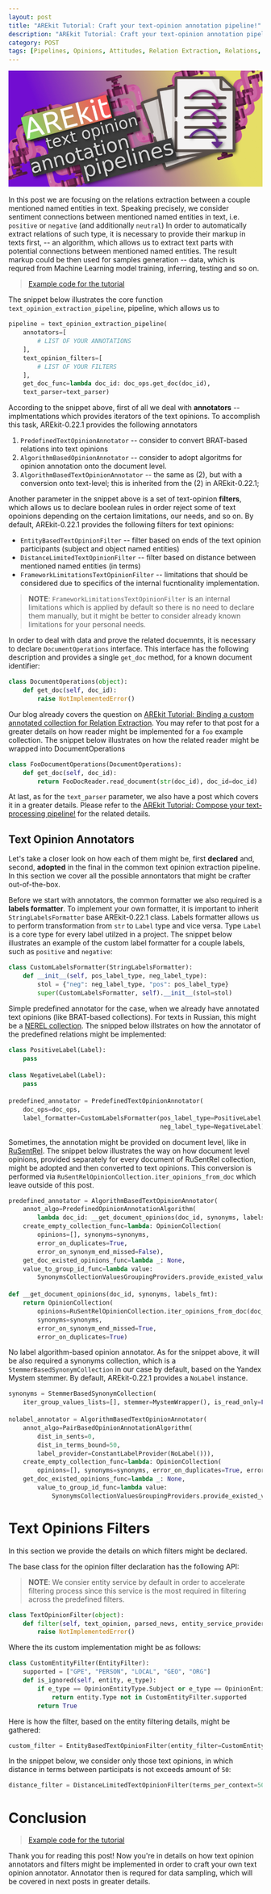 ```yaml
---
layout: post
title: "AREkit Tutorial: Craft your text-opinion annotation pipeline!"
description: "AREkit Tutorial: Craft your text-opinion annotation pipeline!"
category: POST
tags: [Pipelines, Opinions, Attitudes, Relation Extraction, Relations, AREkit, RuSentRel, NEREL]
---
```


![alt text](https://raw.githubusercontent.com/nicolay-r/blog/master/img/arekit-text-opinion-annotation-pipeline.png)

In this post we are focusing on the relations extraction between a couple mentioned named entities in text.
Speaking precisely, we consider sentiment connections between mentioned named entities in text, i.e. `positive` or `negative` (and additionally `neutral`)
In order to automatically extract relations of such type, it is necessary to provide their markup in texts first, -- 
an algorithm, which allows us to extract text parts with potential connections between mentioned named entities.
The result markup could be then used for samples generation -- data, which is requred from Machine Learning model training, inferring, testing and so on.

<!--more-->

> [Example code for the tutorial](https://github.com/nicolay-r/AREkit/blob/af7c951d871a693a25a0a7c72e8a0ff5ba559c4a/tests/tutorials/test_tutorial_pipeline_text_opinion_annotation.py#L43)

The snippet below illustrates the core function `text_opinion_extraction_pipeline`, pipeline, which allows us to 

```python
pipeline = text_opinion_extraction_pipeline(
    annotators=[
        # LIST OF YOUR ANNOTATIONS
    ],
    text_opinion_filters=[
        # LIST OF YOUR FILTERS
    ],
    get_doc_func=lambda doc_id: doc_ops.get_doc(doc_id),
    text_parser=text_parser)
```            

According to the snippet above, first of all we deal with **annotators** -- implmentations which provides iterators of the text opinions.
To accomplish this task, AREkit-0.22.1 provides the following annotators
1. `PredefinedTextOpinionAnnotator` -- consider to convert BRAT-based relations into text opinions
2. `AlgorithmBasedOpinionAnnotator` -- consider to adopt algoritms for opinion annotation onto the document level.
3. `AlgorithmBasedTextOpinionAnnotator` -- the same as (2), but with a conversion onto text-level; this is inherited from the (2) in AREkit-0.22.1;

Another parameter in the snippet above is a set of text-opinion **filters**, which allows us to declare 
boolean rules in order reject some of text opoinions depending on the certaion limitations, our needs, and so on.
By default, AREkit-0.22.1 provides the following filters for text opinions:
* `EntityBasedTextOpinionFilter` -- filter based on ends of the text opinion participants (subject and object named entities)
* `DistanceLimitedTextOpinionFilter` -- filter based on distance between mentioned named entities (in terms)
* `FrameworkLimitationsTextOpinionFilter` -- limitations that should be considered due to specifics of the internal fucntionality implementation.

> **NOTE**: `FrameworkLimitationsTextOpinionFilter` is an internal limitations which is applied by default so there is no need to declare them 
manually, but it might be better to consider already known limitations for your personal needs.

In order to deal with data and prove the related docuemnts, it is necessary to declare `DocumentOperations` interface.
This interface has the following description and provides a single `get_doc` method, for a known document identifier:

```python
class DocumentOperations(object):
    def get_doc(self, doc_id):
        raise NotImplementedError()
```

Our blog already covers the question on 
[AREkit Tutorial: Binding a custom annotated collection for Relation Extraction](https://nicolay-r.github.io/blog/articles/2022-08/arekit-collection-bind).
You may refer to that post for a greater details on how reader might be implemented for a `foo` example collection. 
The snippet below illustrates on how the related reader might be wrapped into DocumentOperations

```python
class FooDocumentOperations(DocumentOperations):
    def get_doc(self, doc_id):
        return FooDocReader.read_document(str(doc_id), doc_id=doc_id)
```

At last, as for the `text_parser` parameter, we also have a post which covers it in a greater details.
Please refer to the [AREkit Tutorial: Compose your text-processing pipeline!](https://nicolay-r.github.io/blog/articles/2022-08/arekit-text-parsing-pipeline) for the related details.

## Text Opinion Annotators

Let's take a closer look on how each of them might be, first **declared** and, second, 
**adopted** in the final in the common text opinion extraction pipeline. 
In this section we cover all the possible annontators that might be crafter out-of-the-box.

Before we start with annotators, the common formatter we also required is a **labels formatter**.
To implement your own formatter, it is important to inherit `StringLabelsFormatter` base AREkit-0.22.1 class.
Labels formatter allows us to perform transformation from `str` to `Label` type and vice versa. 
Type `Label` is a core type for every label utilzed in a project.
The snippet below illustrates an example of the custom label formatter for a couple labels, such as `positive` and `negative`:

```python
class CustomLabelsFormatter(StringLabelsFormatter):
    def __init__(self, pos_label_type, neg_label_type):
        stol = {"neg": neg_label_type, "pos": pos_label_type}
        super(CustomLabelsFormatter, self).__init__(stol=stol)
```

Simple predefined annotator for the case, when we already have annotated text opinions (like BRAT-based collections). 
For texts in Russian, this might be a [NEREL collection](https://github.com/nerel-ds/NEREL).
The snipped below illstrates on how the annotator of the predefined relations might be implemented:
```python
class PositiveLabel(Label):
    pass

class NegativeLabel(Label):
    pass

predefined_annotator = PredefinedTextOpinionAnnotator(
    doc_ops=doc_ops,
    label_formatter=CustomLabelsFormatter(pos_label_type=PositiveLabel,
                                          neg_label_type=NegativeLabel))
```

Sometimes, the annotation might be provided on document level, like in [RuSentRel](https://github.com/nicolay-r/RuSentRel).
The snippet below illustrates the way on how document level opinions, provided separately for every document of RuSentRel collection,
might be adopted and then converted to text opinions. 
This conversion is performed via `RuSentRelOpinionCollection.iter_opinions_from_doc` 
which leave outside of this post.
```python
predefined_annotator = AlgorithmBasedTextOpinionAnnotator(
    annot_algo=PredefinedOpinionAnnotationAlgorithm(
        lambda doc_id: __get_document_opinions(doc_id, synonyms, labels_fmt)),
    create_empty_collection_func=lambda: OpinionCollection(
        opinions=[], synonyms=synonyms, 
        error_on_duplicates=True, 
        error_on_synonym_end_missed=False),
    get_doc_existed_opinions_func=lambda _: None,
    value_to_group_id_func=lambda value:
        SynonymsCollectionValuesGroupingProviders.provide_existed_value(synonyms, value))

def __get_document_opinions(doc_id, synonyms, labels_fmt):
    return OpinionCollection(
        opinions=RuSentRelOpinionCollection.iter_opinions_from_doc(doc_id, labels_fmt),
        synonyms=synonyms,
        error_on_synonym_end_missed=True,
        error_on_duplicates=True)
```

No label algorithm-based opinion annotator. 
As for the snippet above, it will be also required a synonyms collection,
which is a `StemmerBasedSynonymCollection` in our case by default, based on the Yandex Mystem stemmer.
By default, AREkit-0.22.1 provides a `NoLabel` instance.

```python
synonyms = StemmerBasedSynonymCollection(
    iter_group_values_lists=[], stemmer=MystemWrapper(), is_read_only=False, debug=False)

nolabel_annotator = AlgorithmBasedTextOpinionAnnotator(
    annot_algo=PairBasedOpinionAnnotationAlgorithm(
        dist_in_sents=0,
        dist_in_terms_bound=50,
        label_provider=ConstantLabelProvider(NoLabel())),
    create_empty_collection_func=lambda: OpinionCollection(
        opinions=[], synonyms=synonyms, error_on_duplicates=True, error_on_synonym_end_missed=False),
    get_doc_existed_opinions_func=lambda _: None,
        value_to_group_id_func=lambda value:
            SynonymsCollectionValuesGroupingProviders.provide_existed_value(synonyms, value))
```

# Text Opinions Filters

In this section we provide the details on which filters might be declared.

The base class for the opinion filter declaration has the following API:
> **NOTE**: We consier entity service by default in order to accelerate filtering process since
this service is the most required in filtering across the predefined filters.
```python
class TextOpinionFilter(object):
    def filter(self, text_opinion, parsed_news, entity_service_provider):
        raise NotImplementedError()
```
Where the its custom implementation might be as follows:
```python
class CustomEntityFilter(EntityFilter):
    supported = ["GPE", "PERSON", "LOCAL", "GEO", "ORG"]
    def is_ignored(self, entity, e_type):
        if e_type == OpinionEntityType.Subject or e_type == OpinionEntityType.Object:
            return entity.Type not in CustomEntityFilter.supported
        return True
```

Here is how the filter, based on the entity filtering details, might be gathered:
```python
custom_filter = EntityBasedTextOpinionFilter(entity_filter=CustomEntityFilter())
```

In the snippet below, we consider only those text opinions, 
in which distance in terms between participats is not exceeds amount of `50`:
```python
distance_filter = DistanceLimitedTextOpinionFilter(terms_per_context=50)
```

# Conclusion

> [Example code for the tutorial](https://github.com/nicolay-r/AREkit/blob/af7c951d871a693a25a0a7c72e8a0ff5ba559c4a/tests/tutorials/test_tutorial_pipeline_text_opinion_annotation.py#L43)

Thank you for reading this post! 
Now you're in details on how text opinion annotators and filters might be implemented in order to craft your own
text opinion annotator. 
Annotator then is requred for data sampling, which will be covered in next posts in greater details. 
